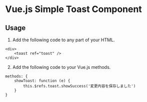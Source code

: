 # Vue.js Simple Toast Component

## Usage

1. Add the following code to any part of your HTML.
```
<div>
    <toast ref="toast" />
</div>
```

2. Add the following code to your Vue.js methods.
```
methods: {
    showToast: function (e) {
        this.$refs.toast.showSuccess('変更内容を保存しました')
    }
}
```
